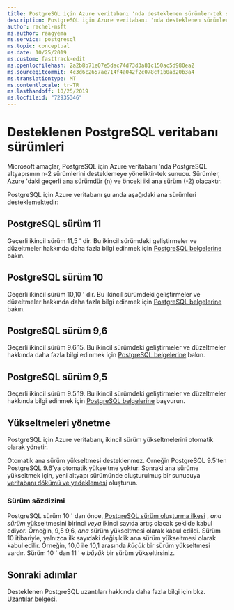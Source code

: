 ```yaml
---
title: PostgreSQL için Azure veritabanı 'nda desteklenen sürümler-tek sunucu
description: PostgreSQL için Azure veritabanı 'nda desteklenen sürümleri (tek sunucu) açıklar.
author: rachel-msft
ms.author: raagyema
ms.service: postgresql
ms.topic: conceptual
ms.date: 10/25/2019
ms.custom: fasttrack-edit
ms.openlocfilehash: 2a2b8b71e07e5dac74d73d3a81c150ac5d980ea2
ms.sourcegitcommit: 4c3d6c2657ae714f4a042f2c078cf1b0ad20b3a4
ms.translationtype: MT
ms.contentlocale: tr-TR
ms.lasthandoff: 10/25/2019
ms.locfileid: "72935346"
---
```

# <a name="supported-postgresql-database-versions"></a>Desteklenen PostgreSQL veritabanı sürümleri
Microsoft amaçlar, PostgreSQL için Azure veritabanı 'nda PostgreSQL altyapısının n-2 sürümlerini desteklemeye yöneliktir-tek sunucu. Sürümler, Azure 'daki geçerli ana sürümdür (n) ve önceki iki ana sürüm (-2) olacaktır.

PostgreSQL için Azure veritabanı şu anda aşağıdaki ana sürümleri desteklemektedir:

## <a name="postgresql-version-11"></a>PostgreSQL sürüm 11
Geçerli ikincil sürüm 11,5 ' dir. Bu ikincil sürümdeki geliştirmeler ve düzeltmeler hakkında daha fazla bilgi edinmek için [PostgreSQL belgelerine](https://www.postgresql.org/docs/11/static/release-11-5.html) bakın.

## <a name="postgresql-version-10"></a>PostgreSQL sürüm 10
Geçerli ikincil sürüm 10,10 ' dir. Bu ikincil sürümdeki geliştirmeler ve düzeltmeler hakkında daha fazla bilgi edinmek için [PostgreSQL belgelerine](https://www.postgresql.org/docs/10/static/release-10-10.html) bakın.

## <a name="postgresql-version-96"></a>PostgreSQL sürüm 9,6
Geçerli ikincil sürüm 9.6.15. Bu ikincil sürümdeki geliştirmeler ve düzeltmeler hakkında daha fazla bilgi edinmek için [PostgreSQL belgelerine](https://www.postgresql.org/docs/9.6/static/release-9-6-15.html) bakın.

## <a name="postgresql-version-95"></a>PostgreSQL sürüm 9,5
Geçerli ikincil sürüm 9.5.19. Bu ikincil sürümdeki geliştirmeler ve düzeltmeler hakkında bilgi edinmek için [PostgreSQL belgelerine](https://www.postgresql.org/docs/9.5/static/release-9-5-19.html) başvurun.

## <a name="managing-upgrades"></a>Yükseltmeleri yönetme
PostgreSQL için Azure veritabanı, ikincil sürüm yükseltmelerini otomatik olarak yönetir. 

Otomatik ana sürüm yükseltmesi desteklenmez. Örneğin PostgreSQL 9.5’ten PostgreSQL 9.6’ya otomatik yükseltme yoktur. Sonraki ana sürüme yükseltmek için, yeni altyapı sürümünde oluşturulmuş bir sunucuya [veritabanı dökümü ve yedeklemesi](./howto-migrate-using-dump-and-restore.md) oluşturun.

### <a name="version-syntax"></a>Sürüm sözdizimi
PostgreSQL sürüm 10 ' dan önce, [PostgreSQL sürüm oluşturma ilkesi](https://www.postgresql.org/support/versioning/) , _ana sürüm_ yükseltmesini birinci _veya_ ikinci sayıda artış olacak şekilde kabul ediyor. Örneğin, 9,5 9,6, _ana_ sürüm yükseltmesi olarak kabul edildi. Sürüm 10 itibariyle, yalnızca ilk sayıdaki değişiklik ana sürüm yükseltmesi olarak kabul edilir. Örneğin, 10,0 ile 10,1 arasında _küçük_ bir sürüm yükseltmesi vardır. Sürüm 10 ' dan 11 ' e _büyük_ bir sürüm yükseltirsiniz.

## <a name="next-steps"></a>Sonraki adımlar
Desteklenen PostgreSQL uzantıları hakkında daha fazla bilgi için bkz. [Uzantılar belgesi](concepts-extensions.md).
